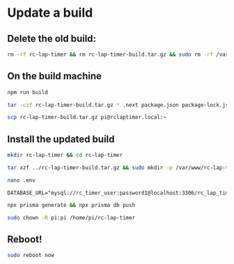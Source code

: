 # Update a build 

## Delete the old build:
```bash
rm -rf rc-lap-timer && rm rc-lap-timer-build.tar.gz && sudo rm -rf /var/www/rc-lap-timer/                       
```


## On the build machine
```bash
npm run build
```

```bash
tar -czf rc-lap-timer-build.tar.gz * .next package.json package-lock.json node_modules public
```

```bash
scp rc-lap-timer-build.tar.gz pi@rclaptimer.local:~
```


## Install the updated build
```bash
mkdir rc-lap-timer && cd rc-lap-timer
```

```bash
tar xzf ../rc-lap-timer-build.tar.gz && sudo mkdir -p /var/www/rc-lap-timer && sudo cp -r .next/* /var/www/rc-lap-timer/
```

```bash
nano .env
```

```
DATABASE_URL="mysql://rc_timer_user:password1@localhost:3306/rc_lap_timer"
```

```bash
npx prisma generate && npx prisma db push
```

```bash
sudo chown -R pi:pi /home/pi/rc-lap-timer
```

## Reboot!
```bash
sudo reboot now
```